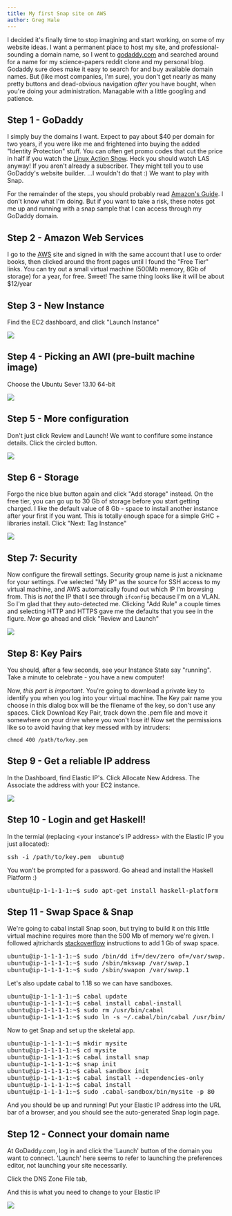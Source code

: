 ```yaml
---
title: My first Snap site on AWS
author: Greg Hale
---
```


I decided it's finally time to stop imagining and start working, on some of my website ideas.  I want a permanent place to host my site, and professional-sounding a domain name, so I went to [godaddy.com](www.godaddy.com) and searched around for a name for my science-papers reddit clone and my personal blog.  Godaddy sure does make it easy to search for and buy available domain names.  But (like most companies, I'm sure), you don't get nearly as many pretty buttons and dead-obvious navigation *after* you have bought, when you're doing your administration.  Managable with a little googling and patience.

Step 1 - GoDaddy
----------------

I simply buy the domains I want.  Expect to pay about $40 per domain for two years, if you were like me and frightened into buying the added "Identity Protection" stuff.  You can often get promo codes that cut the price in half if you watch the [Linux Action Show](http://www.jupiterbroadcasting.com).  Heck you should watch LAS anyway!  If you aren't already a subscriber.  They might tell you to use GoDaddy's website builder.  ...I wouldn't do that :)  We want to play with Snap.

For the remainder of the steps, you should probably read [Amazon's Guide](http://docs.aws.amazon.com/AWSEC2/latest/UserGuide/concepts.html).  I don't know what I'm doing.  But if you want to take a risk, these notes got me up and running with a snap sample that I can access through my GoDaddy domain.

Step 2 - Amazon Web Services
----------------------------
I go to the [AWS](http://aws.amazon.com) site and signed in with the same account that I use to order books, then clicked around the front pages until I found the "Free Tier" links.  You can try out a small virtual machine (500Mb memory, 8Gb of storage) for a year, for free.  Sweet!  The same thing looks like it will be about $12/year 

Step 3 - New Instance
-----------------------

Find the EC2 dashboard, and click "Launch Instance"

<img src="/images/awsGoDaddy/ssA.png">

Step 4 - Picking an AWI (pre-built machine image)
-------------------------------------------------

Choose the Ubuntu Sever 13.10 64-bit

<img src="/images/awsGoDaddy/ssB.png">

Step 5 - More configuration
---------------------------

Don't just click Review and Launch!  We want to confifure some instance details.  Click the circled button.

<img src="/images/awsGoDaddy/ssC.png">

Step 6 - Storage
----------------

Forgo the nice blue button again and click "Add storage" instead.  On the free tier, you can go up to 30 Gb of storage before you start getting charged.  I like the default value of 8 Gb - space to install another instance after your first if you want.  This is totally enough space for a simple GHC + libraries install.  Click "Next: Tag Instance"

<img src="/images/awsGoDaddy/ssE.png">

Step 7: Security
----------------

Now configure the firewall settings.  Security group name is just a nickname for your settings.  I've selected "My IP" as the source for SSH access to my virtual machine, and AWS automatically found out which IP I'm browsing from.  This is *not* the IP that I see through `ifconfig` because I'm on a VLAN.  So I'm glad that they auto-detected me.  Clicking "Add Rule" a couple times and selecting HTTP and HTTPS gave me the defaults that you see in the figure. *Now* go ahead and click "Review and Launch"

<img src="/images/awsGoDaddy/ssF.png">

Step 8: Key Pairs
-----------------

You should, after a few seconds, see your Instance State say "running".  Take a minute to celebrate - you have a new computer!

Now, *this part is important.* You're going to download a private key to identify you when you log into your virtual machine.  The Key pair name you choose in this dialog box will be the filename of the key, so don't use any spaces.  Click Download Key Pair, track down the .pem file and move it somewhere on your drive where you won't lose it!  Now set the permissions like so to avoid having that key messed with by intruders:

`chmod 400 /path/to/key.pem`

Step 9 - Get a reliable IP address
----------------------------------

In the Dashboard, find Elastic IP's.  Click Allocate New Address.  The Associate the address with your EC2 instance.

<img src="/images/awsGoDaddy/ssK.png">


Step 10 - Login and get Haskell!
--------------------------------

In the termial (replacing <your instance's IP address> with the Elastic IP you just allocated):

<pre>
ssh -i /path/to/key.pem  ubuntu@<your instance's IP address>
</pre>

You won't be prompted for a password.  Go ahead and install the Haskell Platform :)

<pre>
ubuntu@ip-1-1-1-1:~$ sudo apt-get install haskell-platform
</pre>

Step 11 - Swap Space & Snap
---------------------------

We're going to cabal install Snap soon, but trying to build it on this little virtual machine requires more than the 500 Mb of memory we're given.  I followed ajtrichards [stackoverflow](http://stackoverflow.com/questions/17173972/how-do-you-add-swap-to-an-ec2-instance) instructions to add 1 Gb of swap space.

<pre>
ubuntu@ip-1-1-1-1:~$ sudo /bin/dd if=/dev/zero of=/var/swap.1 bs=1M count=1024
ubuntu@ip-1-1-1-1:~$ sudo /sbin/mkswap /var/swap.1
ubuntu@ip-1-1-1-1:~$ sudo /sbin/swapon /var/swap.1
</pre>

Let's also update cabal to 1.18 so we can have sandboxes.

<pre>
ubuntu@ip-1-1-1-1:~$ cabal update
ubuntu@ip-1-1-1-1:~$ cabal install cabal-install
ubuntu@ip-1-1-1-1:~$ sudo rm /usr/bin/cabal
ubuntu@ip-1-1-1-1:~$ sudo ln -s ~/.cabal/bin/cabal /usr/bin/cabal
</pre>

Now to get Snap and set up the skeletal app.

<pre>
ubuntu@ip-1-1-1-1:~$ mkdir mysite
ubuntu@ip-1-1-1-1:~$ cd mysite
ubuntu@ip-1-1-1-1:~$ cabal install snap
ubuntu@ip-1-1-1-1:~$ snap init
ubuntu@ip-1-1-1-1:~$ cabal sandbox init
ubuntu@ip-1-1-1-1:~$ cabal install --dependencies-only
ubuntu@ip-1-1-1-1:~$ cabal install
ubuntu@ip-1-1-1-1:~$ sudo .cabal-sandbox/bin/mysite -p 80
</pre>

And you should be up and running!  Put your Elastic IP address into the URL bar of a browser, and you should see the auto-generated Snap login page.

Step 12 - Connect your domain name
----------------------------------

At GoDaddy.com, log in and click the 'Launch' button of the domain you want to connect.  'Launch' here seems to refer to launching the preferences editor, not launching your site necessarily.

Click the DNS Zone File tab,

<src img="/images/awsGoDaddy/ssO.png">

And this is what you need to change to your Elastic IP

<img src="/images/awsGoDaddy/ssN.png">